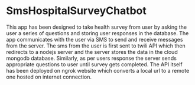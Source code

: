 # SmsHospitalSurveyChatbot
This app has been designed to take health survey from user by asking the user a series of questions and storing user responses in the database.
The app communicates with the user via  SMS to send and receive messages from the server.
The sms from the user is first sent to twili API which then redirects to a nodejs server and the server stores the data in the cloud mongodb database.
Similarly, as per users response the server sends appropriate questions to user until survey gets completed.
The API itself has been deployed on ngrok website which converts a local url to a remote one hosted on internet connection.

